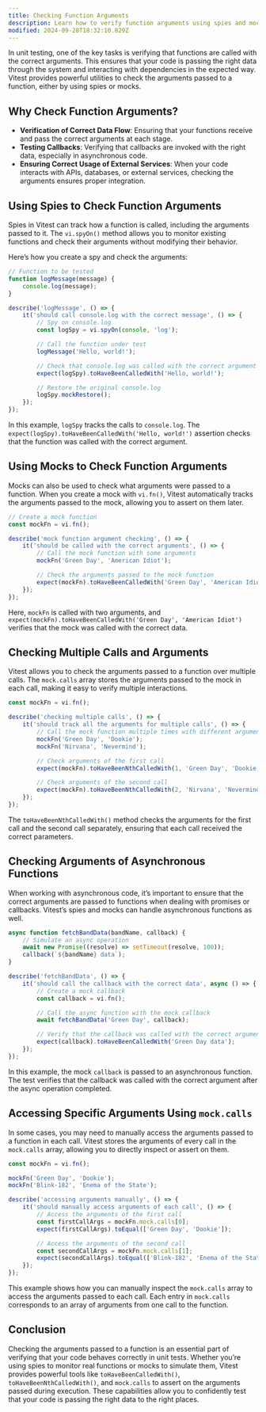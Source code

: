 ```yaml
---
title: Checking Function Arguments
description: Learn how to verify function arguments using spies and mocks in Vitest.
modified: 2024-09-28T18:32:10.829Z
---
```


In unit testing, one of the key tasks is verifying that functions are called with the correct arguments. This ensures that your code is passing the right data through the system and interacting with dependencies in the expected way. Vitest provides powerful utilities to check the arguments passed to a function, either by using spies or mocks.

## Why Check Function Arguments?

- **Verification of Correct Data Flow**: Ensuring that your functions receive and pass the correct arguments at each stage.
- **Testing Callbacks**: Verifying that callbacks are invoked with the right data, especially in asynchronous code.
- **Ensuring Correct Usage of External Services**: When your code interacts with APIs, databases, or external services, checking the arguments ensures proper integration.

## Using Spies to Check Function Arguments

Spies in Vitest can track how a function is called, including the arguments passed to it. The `vi.spyOn()` method allows you to monitor existing functions and check their arguments without modifying their behavior.

Here’s how you create a spy and check the arguments:

```js
// Function to be tested
function logMessage(message) {
	console.log(message);
}

describe('logMessage', () => {
	it('should call console.log with the correct message', () => {
		// Spy on console.log
		const logSpy = vi.spyOn(console, 'log');

		// Call the function under test
		logMessage('Hello, world!');

		// Check that console.log was called with the correct argument
		expect(logSpy).toHaveBeenCalledWith('Hello, world!');

		// Restore the original console.log
		logSpy.mockRestore();
	});
});
```

In this example, `logSpy` tracks the calls to `console.log`. The `expect(logSpy).toHaveBeenCalledWith('Hello, world!')` assertion checks that the function was called with the correct argument.

## Using Mocks to Check Function Arguments

Mocks can also be used to check what arguments were passed to a function. When you create a mock with `vi.fn()`, Vitest automatically tracks the arguments passed to the mock, allowing you to assert on them later.

```js
// Create a mock function
const mockFn = vi.fn();

describe('mock function argument checking', () => {
	it('should be called with the correct arguments', () => {
		// Call the mock function with some arguments
		mockFn('Green Day', 'American Idiot');

		// Check the arguments passed to the mock function
		expect(mockFn).toHaveBeenCalledWith('Green Day', 'American Idiot');
	});
});
```

Here, `mockFn` is called with two arguments, and `expect(mockFn).toHaveBeenCalledWith('Green Day', 'American Idiot')` verifies that the mock was called with the correct data.

## Checking Multiple Calls and Arguments

Vitest allows you to check the arguments passed to a function over multiple calls. The `mock.calls` array stores the arguments passed to the mock in each call, making it easy to verify multiple interactions.

```js
const mockFn = vi.fn();

describe('checking multiple calls', () => {
	it('should track all the arguments for multiple calls', () => {
		// Call the mock function multiple times with different arguments
		mockFn('Green Day', 'Dookie');
		mockFn('Nirvana', 'Nevermind');

		// Check arguments of the first call
		expect(mockFn).toHaveBeenNthCalledWith(1, 'Green Day', 'Dookie');

		// Check arguments of the second call
		expect(mockFn).toHaveBeenNthCalledWith(2, 'Nirvana', 'Nevermind');
	});
});
```

The `toHaveBeenNthCalledWith()` method checks the arguments for the first call and the second call separately, ensuring that each call received the correct parameters.

## Checking Arguments of Asynchronous Functions

When working with asynchronous code, it’s important to ensure that the correct arguments are passed to functions when dealing with promises or callbacks. Vitest’s spies and mocks can handle asynchronous functions as well.

```js
async function fetchBandData(bandName, callback) {
	// Simulate an async operation
	await new Promise((resolve) => setTimeout(resolve, 100));
	callback(`${bandName} data`);
}

describe('fetchBandData', () => {
	it('should call the callback with the correct data', async () => {
		// Create a mock callback
		const callback = vi.fn();

		// Call the async function with the mock callback
		await fetchBandData('Green Day', callback);

		// Verify that the callback was called with the correct argument
		expect(callback).toHaveBeenCalledWith('Green Day data');
	});
});
```

In this example, the mock `callback` is passed to an asynchronous function. The test verifies that the callback was called with the correct argument after the async operation completed.

## Accessing Specific Arguments Using `mock.calls`

In some cases, you may need to manually access the arguments passed to a function in each call. Vitest stores the arguments of every call in the `mock.calls` array, allowing you to directly inspect or assert on them.

```js
const mockFn = vi.fn();

mockFn('Green Day', 'Dookie');
mockFn('Blink-182', 'Enema of the State');

describe('accessing arguments manually', () => {
	it('should manually access arguments of each call', () => {
		// Access the arguments of the first call
		const firstCallArgs = mockFn.mock.calls[0];
		expect(firstCallArgs).toEqual(['Green Day', 'Dookie']);

		// Access the arguments of the second call
		const secondCallArgs = mockFn.mock.calls[1];
		expect(secondCallArgs).toEqual(['Blink-182', 'Enema of the State']);
	});
});
```

This example shows how you can manually inspect the `mock.calls` array to access the arguments passed to each call. Each entry in `mock.calls` corresponds to an array of arguments from one call to the function.

## Conclusion

Checking the arguments passed to a function is an essential part of verifying that your code behaves correctly in unit tests. Whether you’re using spies to monitor real functions or mocks to simulate them, Vitest provides powerful tools like `toHaveBeenCalledWith()`, `toHaveBeenNthCalledWith()`, and `mock.calls` to assert on the arguments passed during execution. These capabilities allow you to confidently test that your code is passing the right data to the right places.
